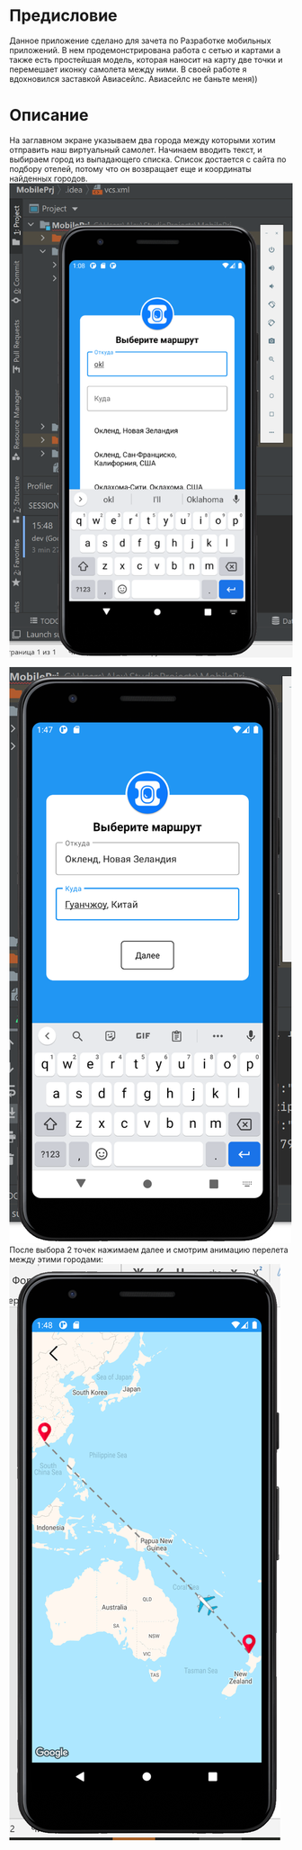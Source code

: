  
# Предисловие
Данное приложение сделано для зачета по Разработке мобильных приложений.
В нем продемонстрирована работа с сетью и картами а также есть простейшая модель, которая наносит на карту две точки и перемешает иконку самолета между ними. В своей работе я вдохновился заставкой Авиасейлс. Авиасейлс не баньте меня))
# Описание
На заглавном экране указываем два города между которыми хотим отправить наш виртуальный самолет. Начинаем вводить текст, и выбираем город из выпадающего списка. Список достается с сайта по подбору отелей, потому что он возвращает еще и координаты найденных городов.
 ![alt text](media/1.png "Экран поиска")
 
  ![alt text](media/2.png "Экран поиска")
После выбора 2 точек нажимаем далее и смотрим анимацию перелета между этими городами:
  ![alt text](media/3.png "Анимация")
